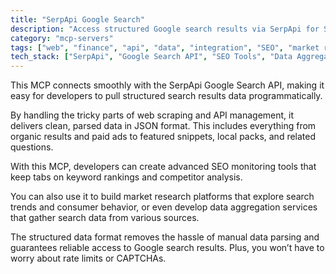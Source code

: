 ```yaml
---
title: "SerpApi Google Search"
description: "Access structured Google search results via SerpApi for SEO analysis, market research, and data aggregation."
category: "mcp-servers"
tags: ["web", "finance", "api", "data", "integration", "SEO", "market research", "data aggregation"]
tech_stack: ["SerpApi", "Google Search API", "SEO Tools", "Data Aggregation", "Market Research", "JSON"]
---
```


This MCP connects smoothly with the SerpApi Google Search API, making it easy for developers to pull structured search results data programmatically.

By handling the tricky parts of web scraping and API management, it delivers clean, parsed data in JSON format. This includes everything from organic results and paid ads to featured snippets, local packs, and related questions.

With this MCP, developers can create advanced SEO monitoring tools that keep tabs on keyword rankings and competitor analysis.

You can also use it to build market research platforms that explore search trends and consumer behavior, or even develop data aggregation services that gather search data from various sources.

The structured data format removes the hassle of manual data parsing and guarantees reliable access to Google search results. Plus, you won’t have to worry about rate limits or CAPTCHAs.